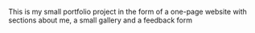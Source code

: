 This is my small portfolio project in the form of a one-page website with sections about me, a small gallery and a feedback form
